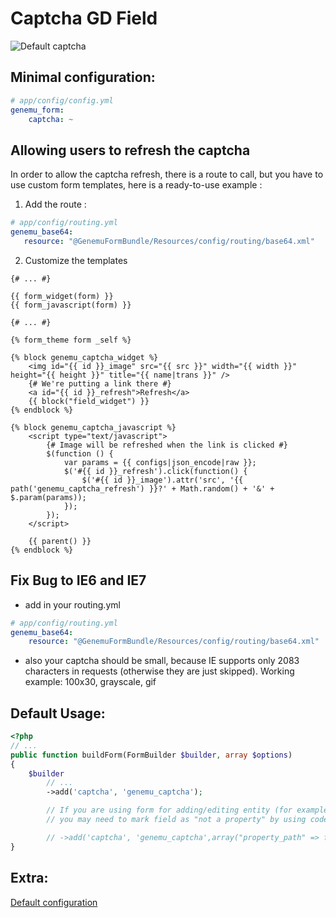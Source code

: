 # Captcha GD Field

![Default captcha](https://github.com/genemu/GenemuFormBundle/raw/master/Resources/doc/captcha_gd/images/default.png)

## Minimal configuration:

``` yml
# app/config/config.yml
genemu_form:
    captcha: ~
```

## Allowing users to refresh the captcha

In order to allow the captcha refresh, there is a route to call, but you have to use custom form templates, here is a ready-to-use example :

1) Add the route :
 ``` yml
# app/config/routing.yml
genemu_base64:
    resource: "@GenemuFormBundle/Resources/config/routing/base64.xml"
 ```

2) Customize the templates

``` jinja
{# ... #}

{{ form_widget(form) }}
{{ form_javascript(form) }}

{# ... #}

{% form_theme form _self %}

{% block genemu_captcha_widget %}
    <img id="{{ id }}_image" src="{{ src }}" width="{{ width }}" height="{{ height }}" title="{{ name|trans }}" />
    {# We're putting a link there #}
    <a id="{{ id }}_refresh">Refresh</a>
    {{ block("field_widget") }}
{% endblock %}

{% block genemu_captcha_javascript %}
    <script type="text/javascript">
        {# Image will be refreshed when the link is clicked #}
        $(function () {
            var params = {{ configs|json_encode|raw }};
            $('#{{ id }}_refresh').click(function() {
                $('#{{ id }}_image').attr('src', '{{ path('genemu_captcha_refresh') }}?' + Math.random() + '&' + $.param(params));
            });
        });
    </script>

    {{ parent() }}
{% endblock %}

```

## Fix Bug to IE6 and IE7

* add in your routing.yml

``` yml
# app/config/routing.yml
genemu_base64:
    resource: "@GenemuFormBundle/Resources/config/routing/base64.xml"
```

* also your captcha should be small, because IE supports only 2083 characters in requests (otherwise they are just skipped).
Working example: 100x30, grayscale, gif

## Default Usage:

``` php
<?php
// ...
public function buildForm(FormBuilder $builder, array $options)
{
    $builder
        // ...
        ->add('captcha', 'genemu_captcha');

        // If you are using form for adding/editing entity (for example with FOSUserBundle user registration form)
        // you may need to mark field as "not a property" by using code

        // ->add('captcha', 'genemu_captcha',array("property_path" => false,));
}
```

## Extra:

[Default configuration](https://github.com/genemu/GenemuFormBundle/blob/master/Resources/doc/captcha_gd/default.md)
